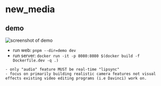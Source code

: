 # new_media

## demo
![screenshot of demo](.github/assets/screenshot.png)

- run web: `pnpm --dir=demo dev`
- run server: `docker run -it -p 8080:8080 $(docker build -f Dockerfile.dev -q .)`

```
- only "audio" feature MUST be real-time "lipsync"
- focus on primarily building realistic camera features not visual effects existing video editing programs (i.e Davinci) work on.
```